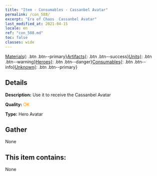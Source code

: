 ```yaml
---
title: "Item - Consumables - Cassanbel Avatar"
permalink: /con_588/
excerpt: "Era of Chaos  Cassanbel Avatar"
last_modified_at: 2021-04-15
locale: en
ref: "con_588.md"
toc: false
classes: wide
---
```

 [Materials](/Items/){: .btn .btn--primary}[Artifacts](/Items/Artifacts/){: .btn .btn--success}[Units](/Items/Units/){: .btn .btn--warning}[Heroes](/Items/Heroes/){: .btn .btn--danger}[Consumables](/Items/Consumables/){: .btn .btn--info}[Unknown](/Items/Unknown/){: .btn .btn--primary}

## Details
 **Description:** Use it to receive the Cassanbel Avatar

 **Quality:** <span style="color: #FF8C00">OK</span>

 **Type:** Hero Avatar

## Gather

  None

## This item contains:

  None

